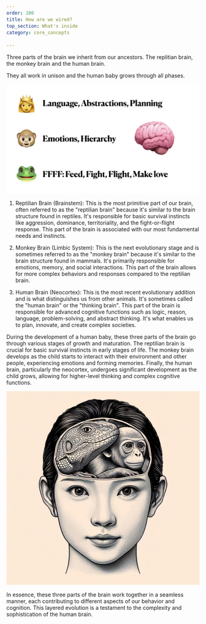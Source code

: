 ```yaml
---
order: 100
title: How are we wired?
top_section: What's inside
category: core_concepts

---
```


Three parts of the brain we inherit from our ancestors. The replitian brain, the monkey brain and the human brain.

They all work in unison and the human baby grows through all phases.

![](/images/book/how-are-we-wired/joy-15.jpeg)

1. Reptilian Brain (Brainstem): This is the most primitive part of our brain, often referred to as the "reptilian brain" because it's similar to the brain structure found in reptiles. It's responsible for basic survival instincts like aggression, dominance, territoriality, and the fight-or-flight response. This part of the brain is associated with our most fundamental needs and instincts.

2. Monkey Brain (Limbic System): This is the next evolutionary stage and is sometimes referred to as the "monkey brain" because it's similar to the brain structure found in mammals. It's primarily responsible for emotions, memory, and social interactions. This part of the brain allows for more complex behaviors and responses compared to the reptilian brain.

3. Human Brain (Neocortex): This is the most recent evolutionary addition and is what distinguishes us from other animals. It's sometimes called the "human brain" or the "thinking brain". This part of the brain is responsible for advanced cognitive functions such as logic, reason, language, problem-solving, and abstract thinking. It's what enables us to plan, innovate, and create complex societies.

During the development of a human baby, these three parts of the brain go through various stages of growth and maturation. The reptilian brain is crucial for basic survival instincts in early stages of life. The monkey brain develops as the child starts to interact with their environment and other people, experiencing emotions and forming memories. Finally, the human brain, particularly the neocortex, undergoes significant development as the child grows, allowing for higher-level thinking and complex cognitive functions.

![](/images/book/how-are-we-wired/c1d95fc9-5c67-4c96-828e-83762e9c6789.jpeg)

In essence, these three parts of the brain work together in a seamless manner, each contributing to different aspects of our behavior and cognition. This layered evolution is a testament to the complexity and sophistication of the human brain.
